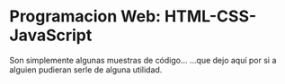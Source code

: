 # Programacion Web: HTML-CSS-JavaScript

Son simplemente algunas muestras de código...
...que dejo aquí por si a alguien pudieran serle de alguna utilidad.
